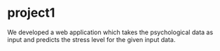 # project1
We developed a web application which takes the psychological data as input and predicts the stress level for the given input data.
